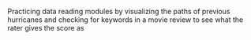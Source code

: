 Practicing data reading modules by visualizing the paths of previous hurricanes and checking for keywords in a movie review to see what the rater gives the score as
